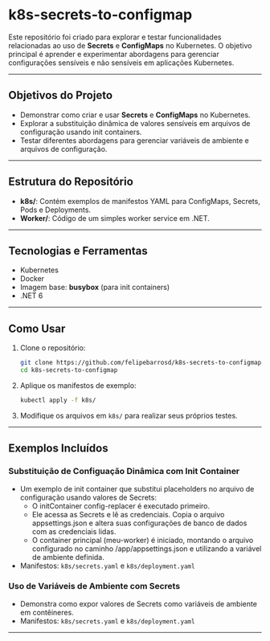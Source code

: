 # k8s-secrets-to-configmap

Este repositório foi criado para explorar e testar funcionalidades relacionadas ao uso de **Secrets** e **ConfigMaps** no Kubernetes. O objetivo principal é aprender e experimentar abordagens para gerenciar configurações sensíveis e não sensíveis em aplicações Kubernetes.

---

## Objetivos do Projeto

- Demonstrar como criar e usar **Secrets** e **ConfigMaps** no Kubernetes.
- Explorar a substituição dinâmica de valores sensíveis em arquivos de configuração usando init containers.
- Testar diferentes abordagens para gerenciar variáveis de ambiente e arquivos de configuração.

---

## Estrutura do Repositório

- **k8s/**: Contém exemplos de manifestos YAML para ConfigMaps, Secrets, Pods e Deployments.
- **Worker/**: Código de um simples worker service em .NET.

---

## Tecnologias e Ferramentas

- Kubernetes
- Docker
- Imagem base: **busybox** (para init containers)
- .NET 6

---

## Como Usar

1. Clone o repositório:

   ```bash
   git clone https://github.com/felipebarrosd/k8s-secrets-to-configmap.git
   cd k8s-secrets-to-configmap
   ```

2. Aplique os manifestos de exemplo:

   ```bash
   kubectl apply -f k8s/
   ```

3. Modifique os arquivos em `k8s/` para realizar seus próprios testes.

---

## Exemplos Incluídos

### Substituição de Configuação Dinâmica com Init Container

- Um exemplo de init container que substitui placeholders no arquivo de configuração usando valores de Secrets:
   - O initContainer config-replacer é executado primeiro.
   - Ele acessa as Secrets e lê as credenciais.
    Copia o arquivo appsettings.json e altera suas configurações de banco de dados com as credenciais lidas.
   - O container principal (meu-worker) é iniciado, montando o arquivo configurado no caminho /app/appsettings.json e utilizando a variável de ambiente definida.
- Manifestos: `k8s/secrets.yaml` e `k8s/deployment.yaml`

### Uso de Variáveis de Ambiente com Secrets

- Demonstra como expor valores de Secrets como variáveis de ambiente em contêineres.
- Manifestos: `k8s/secrets.yaml` e `k8s/deployment.yaml`

---

